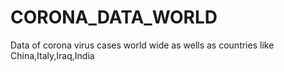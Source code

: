 # CORONA_DATA_WORLD
Data of corona virus cases world wide as wells as countries like China,Italy,Iraq,India 
